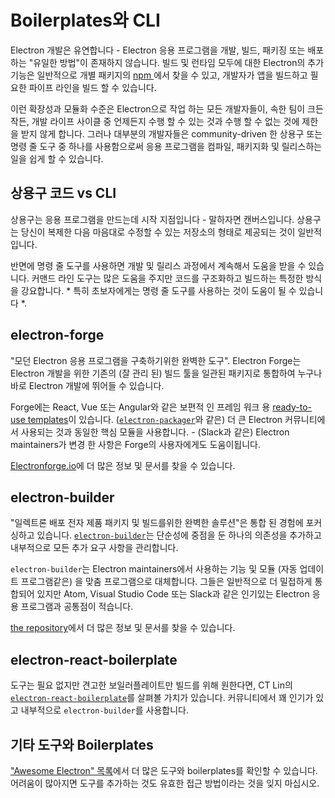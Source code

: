 # Boilerplates와 CLI

Electron 개발은 유연합니다 - Electron 응용 프로그램을 개발, 빌드, 패키징 또는 배포하는 "유일한 방법"이 존재하지 않습니다. 빌드 및 런타임 모두에 대한 Electron의 추가 기능은 일반적으로 개별 패키지의 [ npm ](https://www.npmjs.com/search?q=electron)에서 찾을 수 있고, 개발자가 앱을 빌드하고 필요한 파이프 라인을 빌드 할 수 있습니다.

이런 확장성과 모듈화 수준은 Electron으로 작업 하는 모든 개발자들이, 속한 팀이 크든 작든, 개발 라이프 사이클 중 언제든지 수행 할 수 있는 것과 수행 할 수 없는 것에 제한을 받지 않게 합니다. 그러나 대부분의 개발자들은 community-driven 한 상용구 또는 명령 줄 도구 중 하나를 사용함으로써 응용 프로그램을 컴파일, 패키지화 및 릴리스하는 일을 쉽게 할 수 있습니다.

## 상용구 코드 vs CLI

상용구는 응용 프로그램을 만드는데 시작 지점입니다 - 말하자면 캔버스입니다. 상용구는 당신이 복제한 다음 마음대로 수정할 수 있는 저장소의 형태로 제공되는 것이 일반적입니다.

반면에 명령 줄 도구를 사용하면 개발 및 릴리스 과정에서 계속해서 도움을 받을 수 있습니다. 커맨드 라인 도구는 많은 도움을 주지만 코드를 구조화하고 빌드하는 특정한 방식을 강요합니다. * 특히 초보자에게는 명령 줄 도구를 사용하는 것이 도움이 될 수 있습니다 *.

## electron-forge

"모던 Electron 응용 프로그램을 구축하기위한 완벽한 도구". Electron Forge는 Electron 개발을 위한 기존의 (잘 관리 된) 빌드 툴을 일관된 패키지로 통합하여 누구나 바로 Electron 개발에 뛰어들 수 있습니다.

Forge에는 React, Vue 또는 Angular와 같은 보편적 인 프레임 워크 용 [ready-to-use templates](https://electronforge.io/templates)이 있습니다. ([`electron-packager`](https://github.com/electron-userland/electron-packager)와 같은) 더 큰 Electron 커뮤니티에서 사용되는 것과 동일한 핵심 모듈을 사용합니다. - (Slack과 같은) Electron maintainers가 변경 한 사항은 Forge의 사용자에게도 도움이됩니다.

[Electronforge.io](https://electronforge.io/)에 더 많은 정보 및 문서를 찾을 수 있습니다.

## electron-builder

"일렉트론 배포 전자 제품 패키지 및 빌드를위한 완벽한 솔루션"은 통합 된 경험에 포커싱하고 있습니다. [`electron-builder`](https://github.com/electron-userland/electron-builder)는 단순성에 중점을 둔 하나의 의존성을 추가하고 내부적으로 모든 추가 요구 사항을 관리합니다.

`electron-builder`는 Electron maintainers에서 사용하는 기능 및 모듈 (자동 업데이트 프로그램같은) 을 맞춤 프로그램으로 대체합니다. 그들은 일반적으로 더 밀접하게 통합되어 있지만 Atom, Visual Studio Code 또는 Slack과 같은 인기있는 Electron 응용 프로그램과 공통점이 적습니다.

[the repository](https://github.com/electron-userland/electron-builder)에서 더 많은 정보 및 문서를 찾을 수 있습니다.

## electron-react-boilerplate

도구는 필요 없지만 견고한 보일러플레이트만 빌드를 위해 원한다면, CT Lin의 [`electron-react-boilerplate`](https://github.com/chentsulin/electron-react-boilerplate)를 살펴볼 가치가 있습니다. 커뮤니티에서 꽤 인기가 있고 내부적으로 `electron-builder`를 사용합니다.

## 기타 도구와 Boilerplates

["Awesome Electron" 목록](https://github.com/sindresorhus/awesome-electron#boilerplates)에서 더 많은 도구와 boilerplates를 확인할 수 있습니다. 어려움이 많아지면 도구를 추가하는 것도 유효한 접근 방법이라는 것을 잊지 마십시오.
